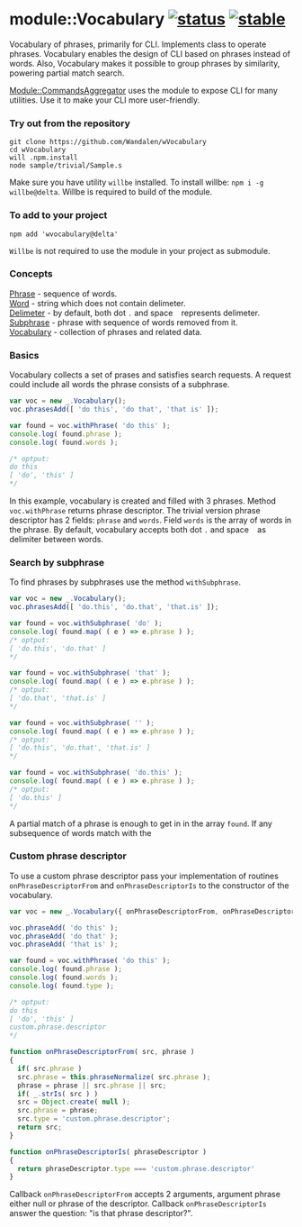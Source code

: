 # module::Vocabulary  [![status](https://github.com/Wandalen/wVocabulary/actions/workflows/StandardPublish.yml/badge.svg)](https://github.com/Wandalen/wVocabulary/actions/workflows/StandardPublish.yml) [![stable](https://img.shields.io/badge/stability-stable-brightgreen.svg)](https://github.com/emersion/stability-badges#stable)

Vocabulary of phrases, primarily for CLI. Implements class to operate phrases. Vocabulary enables the design of CLI based on phrases instead of words. Also, Vocabulary makes it possible to group phrases by similarity, powering partial match search.

[Module::CommandsAggregator](https://github.com/Wandalen/wCommandsAggregator) uses the module to expose CLI for many utilities. Use it to make your CLI more user-friendly.

### Try out from the repository

```
git clone https://github.com/Wandalen/wVocabulary
cd wVocabulary
will .npm.install
node sample/trivial/Sample.s
```

Make sure you have utility `willbe` installed. To install willbe: `npm i -g willbe@delta`. Willbe is required to build of the module.

### To add to your project
```
npm add 'wvocabulary@delta'
```

`Willbe` is not required to use the module in your project as submodule.

### Concepts

[Phrase](./doc/concept/All.md#phrase) - sequence of words. \
[Word](./doc/concept/All.md#word) - string which does not contain delimeter. \
[Delimeter](./doc/concept/All.md#delimeter) - by default, both dot `.` and space ` ` represents delimeter. \
[Subphrase](./doc/concept/All.md#subphrase) - phrase with sequence of words removed from it. \
[Vocabulary](./doc/concept/All.md#vocabulary) - collection of phrases and related data.

<!-- xxx : qqq : duplicate in doc/* and make links working -->

### Basics

Vocabulary collects a set of prases and satisfies search requests. A request could include all words the phrase consists of a subphrase.

```js
var voc = new _.Vocabulary();
voc.phrasesAdd([ 'do this', 'do that', 'that is' ]);

var found = voc.withPhrase( 'do this' );
console.log( found.phrase );
console.log( found.words );

/* optput:
do this
[ 'do', 'this' ]
*/
```
In this example, vocabulary is created and filled with 3 phrases. Method `voc.withPhrase` returns phrase descriptor. The trivial version phrase descriptor has 2 fields: `phrase` and `words`. Field `words` is the array of words in the phrase. By default, vocabulary accepts both dot `.`  and space ` ` as delimiter between words.

### Search by subphrase

To find phrases by subphrases use the method `withSubphrase`.

```js
var voc = new _.Vocabulary();
voc.phrasesAdd([ 'do.this', 'do.that', 'that.is' ]);

var found = voc.withSubphrase( 'do' );
console.log( found.map( ( e ) => e.phrase ) );
/* optput:
[ 'do.this', 'do.that' ]
*/

var found = voc.withSubphrase( 'that' );
console.log( found.map( ( e ) => e.phrase ) );
/* optput:
[ 'do.that', 'that.is' ]
*/

var found = voc.withSubphrase( '' );
console.log( found.map( ( e ) => e.phrase ) );
/* optput:
[ 'do.this', 'do.that', 'that.is' ]
*/

var found = voc.withSubphrase( 'do.this' );
console.log( found.map( ( e ) => e.phrase ) );
/* optput:
[ 'do.this' ]
*/
```

A partial match of a phrase is enough to get in in the array `found`. If any subsequence of words match with the

### Custom phrase descriptor

To use a custom phrase descriptor pass your implementation of routines `onPhraseDescriptorFrom` and `onPhraseDescriptorIs` to the constructor of the vocabulary.

```js
var voc = new _.Vocabulary({ onPhraseDescriptorFrom, onPhraseDescriptorIs });

voc.phraseAdd( 'do this' );
voc.phraseAdd( 'do that' );
voc.phraseAdd( 'that is' );

var found = voc.withPhrase( 'do this' );
console.log( found.phrase );
console.log( found.words );
console.log( found.type );

/* optput:
do this
[ 'do', 'this' ]
custom.phrase.descriptor
*/

function onPhraseDescriptorFrom( src, phrase )
{
  if( src.phrase )
  src.phrase = this.phraseNormalize( src.phrase );
  phrase = phrase || src.phrase || src;
  if( _.strIs( src ) )
  src = Object.create( null );
  src.phrase = phrase;
  src.type = 'custom.phrase.descriptor';
  return src;
}

function onPhraseDescriptorIs( phraseDescriptor )
{
  return phraseDescriptor.type === 'custom.phrase.descriptor'
}
```

Callback `onPhraseDescriptorFrom` accepts 2 arguments, argument phrase either null or phrase of the descriptor. Callback `onPhraseDescriptorIs` answer the question: "is that phrase descriptor?".
